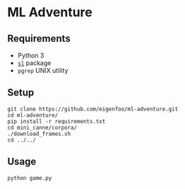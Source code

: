 # ML Adventure

## Requirements

- Python 3
- [`sl`](https://github.com/mtoyoda/sl) package
- `pgrep` UNIX utility

## Setup

```
git clone https://github.com/eigenfoo/ml-adventure.git
cd ml-adventure/
pip install -r requirements.txt
cd mini_canne/corpora/
./download_frames.sh
cd ../../
```

## Usage

```
python game.py
```
